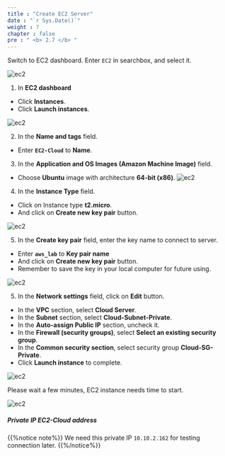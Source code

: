 ```yaml
---
title : "Create EC2 Server"
date : "`r Sys.Date()`"
weight : 7
chapter : false
pre : " <b> 2.7 </b> "
---
```


Switch to EC2 dashboard. Enter `EC2` in searchbox, and select it.

![ec2](/aws-fcj/ws1/images/2.cloudserver/ec-01.png)

1. In **EC2 dashboard**
  + Click **Instances**.
  + Click **Launch instances**.

![ec2](/aws-fcj/ws1/images/2.cloudserver/ec-02.png)


2. In the **Name and tags** field.
  + Enter **`EC2-Cloud`** to **Name**.
3. In the **Application and OS Images (Amazon Machine Image)** field.
  + Choose **Ubuntu** image with architecture **64-bit (x86)**.
![ec2](/aws-fcj/ws1/images/2.cloudserver/ec-03.png)

4. In the **Instance Type** field.
 + Click on Instance type **t2.micro**.
 + And click on **Create new key pair** button.
 
![ec2](/aws-fcj/ws1/images/2.cloudserver/ec-04.png)

5. In the **Create key pair** field, enter the key name to connect to server.
 + Enter **`aws_lab`** to **Key pair name**
 + And click on **Create new key pair** button.
 + Remember to save the key in your local computer for future using.

![ec2](/aws-fcj/ws1/images/2.cloudserver/ec-05.png)

5. In the **Network settings** field, click on **Edit** button.
  + In the **VPC** section, select **Cloud Server**.
  + In the **Subnet** section, select **Cloud-Subnet-Private**.
  + In the **Auto-assign Public IP** section, uncheck it.
  + In the **Firewall (security groups)**, select **Select an existing security group**.
  + In the **Common security section**, select security group **Cloud-SG-Private**.
  + Click **Launch instance** to complete.

![ec2](/aws-fcj/ws1/images/2.cloudserver/ec-06.png)

Please wait a few minutes, EC2 instance needs time to start.

![ec2](/aws-fcj/ws1/images/2.cloudserver/ec-07.png)


##### Private IP EC2-Cloud address

{{%notice note%}}
We need this private IP `10.10.2.162` for testing connection later.
{{%/notice%}}